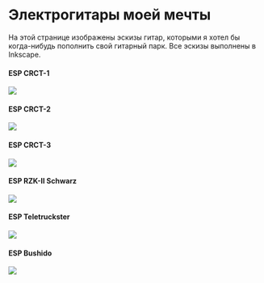 Электрогитары моей мечты
========================

На этой странице изображены эскизы гитар, которыми я хотел бы когда-нибудь пополнить свой гитарный парк. Все эскизы выполнены в Inkscape.

#### ESP CRCT-1

[![](http://wasteland.it-the-drote.tk/tmp/workouts/crct-1.png)](http://wasteland.it-the-drote.tk/tmp/workouts/crct-1.png)

#### ESP CRCT-2

[![](http://wasteland.it-the-drote.tk/tmp/workouts/crct-2.png)](http://wasteland.it-the-drote.tk/tmp/workouts/crct-2.png)

#### ESP CRCT-3

[![](http://wasteland.it-the-drote.tk/tmp/workouts/crct-3.png)](http://wasteland.it-the-drote.tk/tmp/workouts/crct-3.png)

#### ESP RZK-II Schwarz

[![](http://wasteland.it-the-drote.tk/tmp/workouts/rzk2_schwarz.png)](http://wasteland.it-the-drote.tk/tmp/workouts/rzk2_schwarz.png)

#### ESP Teletruckster

[![](http://wasteland.it-the-drote.tk/tmp/workouts/teletruckster.png)](http://wasteland.it-the-drote.tk/tmp/workouts/teletruckster.png)

#### ESP Bushido

[![](http://wasteland.it-the-drote.tk/tmp/workouts/esp_bushido.png)](http://wasteland.it-the-drote.tk/tmp/workouts/esp_bushido.png)
